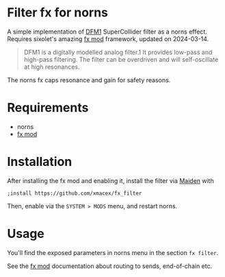 # Filter fx for norns

A simple implementation of [DFM1](https://doc.sccode.org/Classes/DFM1.html) SuperCollider filter as a norns effect. Requires sixolet's amazing [fx mod](https://llllllll.co/t/fx-mod/62726) framework, updated on 2024-03-14.

> DFM1 is a digitally modelled analog filter.1 It provides low-pass and high-pass filtering. The filter can be overdriven and will self-oscillate at high resonances.

The norns fx caps resonance and gain for safety reasons.

# Requirements

- norns
- [fx mod](https://llllllll.co/t/fx-mod/62726)

# Installation

After installing the fx mod and enabling it, install the filter via [Maiden](https://norns.local) with

```
;install https://github.com/xmacex/fx_filter
```

Then, enable via the `SYSTEM > MODS` menu, and restart norns.

# Usage

You'll find the exposed parameters in norns menu in the section `fx filter`.

See the [fx mod](https://llllllll.co/t/fx-mod/62726) documentation about routing to sends, end-of-chain etc.
